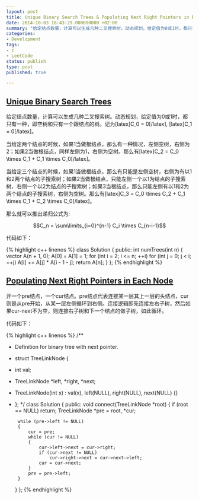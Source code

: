 ```yaml
---
layout: post
title: Unique Binary Search Trees & Populating Next Right Pointers in Each Node
date: 2014-10-03 18:43:29.000000000 +02:00
summary: "给定结点数量，计算可以生成几种二叉搜索树。动态规划，给定值为0或1时，都只有一种，即空树和只有一个跟结点的树。"
categories:
- Development
tags:
- c
- LeetCode
status: publish
type: post
published: true

---
```


## [Unique Binary Search Trees](https://oj.leetcode.com/problems/unique-binary-search-trees/)

给定结点数量，计算可以生成几种二叉搜索树。动态规划，给定值为0或1时，都只有一种，即空树和只有一个跟结点的树。记为[latex]C_0 = 0[/latex], [latex]C_1 = 0[/latex]。

当给定两个结点的时候，如果1当做根结点，那么有一种情况，左侧空树，右侧为2；如果2当做根结点，同样左侧为1，右侧为空树。那么有[latex]C_2 = C_0 \times C_1 + C_1 \times C_0[/latex]。

当给定三个结点的时候，如果1当做根结点，那么有只能是左侧空树，右侧为有以1和2两个结点的子搜索树；如果2当做根结点，只能左侧一个以1为结点的子搜索树，右侧一个以2为结点的子搜索树；如果3当根结点，那么只能左侧有以1和2为两个结点的子搜索树，右侧为空树。那么有[latex]C_3 = C_0 \times C_2 + C_1 \times C_1 + C_2 \times C_0[/latex]。

那么就可以推出递归公式为:

$$C_n = \sum\limits_{i=0}^{n-1} C_i \times C_{n-i-1}$$

代码如下：

{% highlight c++ linenos %}
class Solution {
public:
    int numTrees(int n) {
        vector<int> A(n + 1, 0);
        A[0] = A[1] = 1;
        for (int i = 2; i <= n; ++i)
            for (int j = 0; j < i; ++j)
                A[i] += A[j] * A[i - 1 - j];
        return A[n];
    }
};
{% endhighlight %}





## [Populating Next Right Pointers in Each Node](https://oj.leetcode.com/problems/populating-next-right-pointers-in-each-node/)

开一个pre结点，一个cur结点。pre结点代表连接某一层其上一层的头结点，cur则是从pre开始，从某一层左侧循环到右侧。连接逻辑即先连接左右子树，然后如果cur-next不为空，则连接右子树和下一个结点的做子树，如此循环。

代码如下：

{% highlight c++ linenos %}
/**
 * Definition for binary tree with next pointer.
 * struct TreeLinkNode {
 *  int val;
 *  TreeLinkNode *left, *right, *next;
 *  TreeLinkNode(int x) : val(x), left(NULL), right(NULL), next(NULL) {}
 * };
 */
class Solution {
public:
    void connect(TreeLinkNode *root) {
        if (root == NULL) return;
        TreeLinkNode *pre = root, *cur;

        while (pre->left != NULL)
        {
            cur = pre;
            while (cur != NULL)
            {
                cur->left->next = cur->right;
                if (cur->next != NULL)
                    cur->right->next = cur->next->left;
                cur = cur->next;
            }
            pre = pre->left;
        }
    }
};
{% endhighlight %}